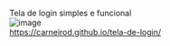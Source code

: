 Tela de login simples e funcional
<br>
![image](https://github.com/CarneiroD/tela-de-login/assets/104696624/4c258621-4bc5-48b0-a242-abebd50cd1c7)
<br>
https://carneirod.github.io/tela-de-login/
